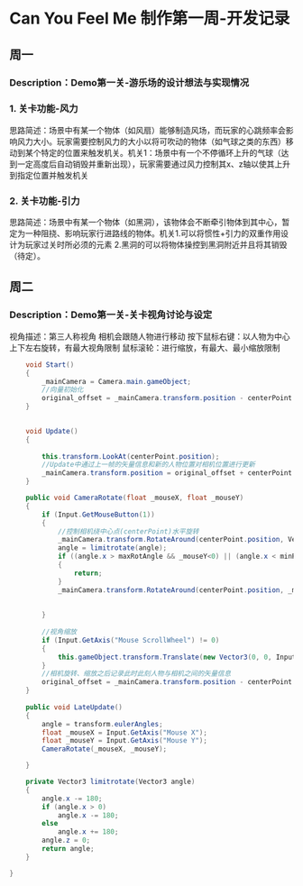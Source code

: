 # Can You Feel Me 制作第一周-开发记录

## 周一
### Description：Demo第一关-游乐场的设计想法与实现情况

### 1. 关卡功能-风力
思路简述：场景中有某一个物体（如风扇）能够制造风场，而玩家的心跳频率会影响风力大小。玩家需要控制风力的大小以将可吹动的物体（如气球之类的东西）移动到某个特定的位置来触发机关。机关1：场景中有一个不停循环上升的气球（达到一定高度后自动销毁并重新出现），玩家需要通过风力控制其x、z轴以使其上升到指定位置并触发机关

### 2. 关卡功能-引力
 思路简述：场景中有某一个物体（如黑洞），该物体会不断牵引物体到其中心，暂定为一种阻挠、影响玩家行进路线的物体。机关1.可以将惯性+引力的双重作用设计为玩家过关时所必须的元素 2.黑洞的可以将物体操控到黑洞附近并且将其销毁（待定）。

## 周二
### Description：Demo第一关-关卡视角讨论与设定
视角描述：第三人称视角 相机会跟随人物进行移动 按下鼠标右键：以人物为中心上下左右旋转，有最大视角限制 鼠标滚轮：进行缩放，有最大、最小缩放限制 

```csharp
    void Start()
    {
        _mainCamera = Camera.main.gameObject;
        //向量初始化
        original_offset = _mainCamera.transform.position - centerPoint.position;
    }

  
    void Update()
    {
        
        this.transform.LookAt(centerPoint.position);
        //Update中通过上一帧的矢量信息和新的人物位置对相机位置进行更新
        _mainCamera.transform.position = original_offset + centerPoint.position;
    }

    public void CameraRotate(float _mouseX, float _mouseY)
    {       
        if (Input.GetMouseButton(1))
        {
            //控制相机绕中心点(centerPoint)水平旋转
            _mainCamera.transform.RotateAround(centerPoint.position, Vector3.up, _mouseX * rotateSpeed);
            angle = limitrotate(angle);
            if ((angle.x > maxRotAngle && _mouseY<0) || (angle.x < minRotAngle&&_mouseY > 0))
            {                
                return;
            }            
            _mainCamera.transform.RotateAround(centerPoint.position, _mainCamera.transform.right, _mouseY *-rotateSpeed);
           
                   
        }
        
        //视角缩放
        if (Input.GetAxis("Mouse ScrollWheel") != 0)
        {
            this.gameObject.transform.Translate(new Vector3(0, 0, Input.GetAxis("Mouse ScrollWheel") * Time.deltaTime * scrollSpeed));
        }
        //相机旋转、缩放之后记录此时此刻人物与相机之间的矢量信息
        original_offset = _mainCamera.transform.position - centerPoint.position;
    }
   
    public void LateUpdate()
    {
        angle = transform.eulerAngles;
        float _mouseX = Input.GetAxis("Mouse X");
        float _mouseY = Input.GetAxis("Mouse Y");
        CameraRotate(_mouseX, _mouseY);

    }

    private Vector3 limitrotate(Vector3 angle)
    {
        angle.x -= 180;
        if (angle.x > 0)
            angle.x -= 180;
        else
            angle.x += 180;
        angle.z = 0;
        return angle;
    }

}

```




